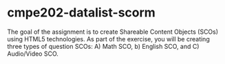 # cmpe202-datalist-scorm
The goal of the assignment is to create Shareable Content Objects (SCOs) using HTML5 technologies. As part of the exercise, you will be creating three types of question SCOs: A) Math SCO, b) English SCO, and C) Audio/Video SCO.
